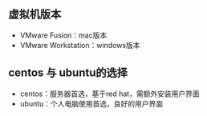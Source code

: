 ## 虚拟机版本
- VMware Fusion：mac版本
- VMware Workstation：windows版本

## centos 与 ubuntu的选择
- centos：服务器首选，基于red hat，需额外安装用户界面
- ubuntu：个人电脑使用首选，良好的用户界面